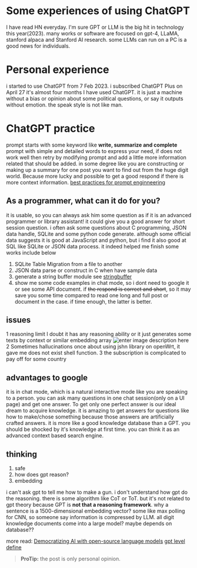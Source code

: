 ﻿# Some experiences of using ChatGPT

I have read HN everyday. I'm sure GPT or LLM is the big hit in technology this year(2023). many works or software are focused on gpt-4, LLaMA, stanford alpaca and Stanford AI research. some LLMs can run on a PC is a good news for individuals.

# Personal experience

i started to use ChatGPT from 7 Feb 2023. i subscribed ChatGPT Plus on April 27
it's almost four months I have used ChatGPT.
it is just a machine without a bias or opinion about some political questions, or say it outputs without emotion. the speak style is not like man.
# ChatGPT practice
prompt starts with some keyword like **write, summarize and complete** 
prompt with simple and detailed words to express your need,
if does not work well then retry by modifying prompt and add a little more information related that should be added.
in some degree like you are constructing or making up a summary for one post you want to find out from the huge digit world.
Because more lucky and possible to get a good respond if there is more context information.
[best practices for prompt enginneering](https://help.openai.com/en/articles/6654000-best-practices-for-prompt-engineering-with-openai-api)
## As a programmer, what can it do for you?

it is usable, so you can always ask him some question as if it is an advanced programmer or library assistant!
it could give you a good answer for short session question.
i often ask some questions about C programming, JSON data handle, SQLite and some python code generate.
although some official data suggests it is good at JavaScript and python, but i find it also good at SQL like SQLite or JSON data process.
it indeed helped me finish some works include below

1. SQLite Table Migration from a file to another
2. JSON data parse or construct in C when have sample data
3. generate a string buffer module see [stringbuffer](https://github.com/goog/stringbuffer)
4. show me some code examples in chat mode, so i dont need to google it or see some API document. if ~~the respond is correct and short~~, so it may save you some time compared to read one long and full post or document in the case. if time enough, the latter is better.

## issues

1 reasoning limit
I doubt it has any reasoning ability
or it just generates some texts by context or similar embedding array
![enter image description here](https://i.ibb.co/t2BhMw5/x-20230528064051.png)
2 Sometimes hallucinations
once about using jshn library on openWrt, it gave me does not exist shell function. 
3 the subscription is complicated to pay off for some country 


## advantages to google
it is in chat mode, which is a natural interactive mode like you are speaking to a person.
you can ask many questions in one chat session(only on a UI page) and get one answer. To get only one perfect answer is our ideal dream to acquire knowledge.
it is amazing to get answers for questions like how to make/chose something because those answers are artificially crafted answers. it is more like a good knowledge database than a GPT. you should be shocked by it's knowledge at first time. 
you can think it as an advanced context based search engine.
## thinking

1. safe
2. how does gpt reason? 
3. embedding

i can't ask gpt to tell me how to make a gun.
i don't understand how gpt do the reasoning. there is some algorithm like CoT or ToT. but it's not related to gpt theory because GPT is **not that a reasoning framework**.
why a sentence is a 1500-dimensional embedding vector? some like max polling for CNN, so someone say information is compressed by LLM. all digit knowledge documents come into a large model? maybe depends on database??

more read:
[Democratizing AI with open-source language models](https://lwn.net/Articles/931853/)
[gpt level define](https://github.com/goog/gpt-level)



> **ProTip:** the post is only personal opinion.




